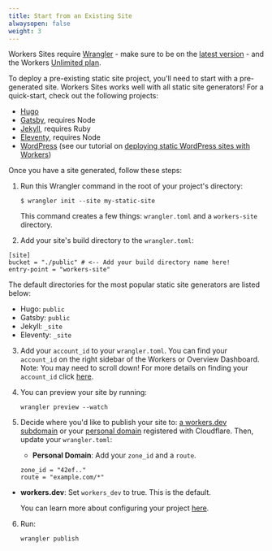 ```yaml
---
title: Start from an Existing Site
alwaysopen: false
weight: 3
---
```


Workers Sites require [Wrangler](https://github.com/cloudflare/wrangler) - make sure to be on the [latest version](/quickstart/#updating-the-cli) - and the Workers [Unlimited plan](https://workers.cloudflare.com/sites#plans).

To deploy a pre-existing static site project, you'll need to start with a pre-generated site. Workers Sites works well with all static site generators! For a quick-start, check out the following projects:

- [Hugo](https://gohugo.io/getting-started/quick-start/)
- [Gatsby](https://www.gatsbyjs.org/docs/quick-start/), requires Node
- [Jekyll](https://jekyllrb.com/docs/), requires Ruby
- [Eleventy](https://www.11ty.io/#quick-start), requires Node
- [WordPress](https://wordpress.org) (see our tutorial on [deploying static WordPress sites with Workers](/tutorials/hosting-static-wordpress-sites))

Once you have a site generated, follow these steps:

1. Run this Wrangler command in the root of your project's directory:

    ```
    $ wrangler init --site my-static-site
    ```
    This command creates a few things: `wrangler.toml` and a `workers-site` directory.
2. Add your site's build directory to the `wrangler.toml`:
  ```
  [site]
  bucket = "./public" # <-- Add your build directory name here!
  entry-point = "workers-site"
  ```
The default directories for the most popular static site generators are listed below:

  - Hugo: `public`
  - Gatsby: `public`
  - Jekyll: `_site`
  - Eleventy: `_site`

3.  Add your `account_id` to your `wrangler.toml`. You can find your `account_id` on the right sidebar of the Workers or Overview Dashboard. Note: You may need to scroll down! For more details on finding your `account_id` click [here](/quickstart/#account-id-and-zone-id).

4.  You can preview your site by running:

    ```
    wrangler preview --watch
    ```

5.  Decide where you'd like to publish your site to: [a workers.dev subdomain](/quickstart#publish-to-workers-dev) or your [personal domain](/quickstart#publish-to-your-domain) registered with Cloudflare.
    Then, update your `wrangler.toml`:

	- **Personal Domain**: Add your `zone_id` and a `route`.

    ```
    zone_id = "42ef.."
    route = "example.com/*"
    ```

  - **workers.dev**: Set `workers_dev` to true. This is the default.

    You can learn more about configuring your project [here](/quickstart/#configure).
  
6. Run:
   ```
   wrangler publish
   ```
